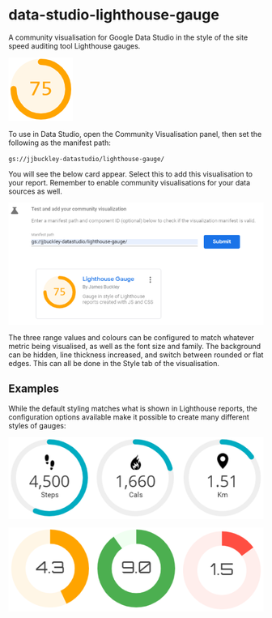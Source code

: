 # data-studio-lighthouse-gauge
 A community visualisation for Google Data Studio in the style of the site speed auditing tool Lighthouse gauges.

 ![alt text](https://raw.githubusercontent.com/JibbyJames/data-studio-lighthouse-gauge/master/cover.png "Lighthouse Gauge")

 To use in Data Studio, open the Community Visualisation panel, then set the following as the manifest path:
 
 `gs://jjbuckley-datastudio/lighthouse-gauge/`

 You will see the below card appear. Select this to add this visualisation to your report. Remember to enable community visualisations for your data sources as well.

 ![alt text](https://raw.githubusercontent.com/JibbyJames/data-studio-lighthouse-gauge/master/lh-gauge-card.png "Lighthouse Gauge")

The three range values and colours can be configured to match whatever metric being visualised, as well as the font size and family. The background can be hidden, line thickness increased, and switch between rounded or flat edges. This can all be done in the Style tab of the visualisation.

## Examples

While the default styling matches what is shown in Lighthouse reports, the configuration options available make it possible to create many different styles of gauges:

 ![alt text](https://raw.githubusercontent.com/JibbyJames/data-studio-lighthouse-gauge/master/example-1.png "Fitness trackers")

 ![alt text](https://raw.githubusercontent.com/JibbyJames/data-studio-lighthouse-gauge/master/example-2.png "Thick bars")